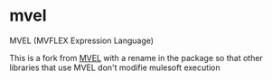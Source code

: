 mvel
====

MVEL (MVFLEX Expression Language)

This is a fork from [MVEL](https://github.com/mvel/mvel/tree/mvel2-2.1.3.Final) with a rename in the package so that other libraries that use MVEL don't modifie mulesoft execution
